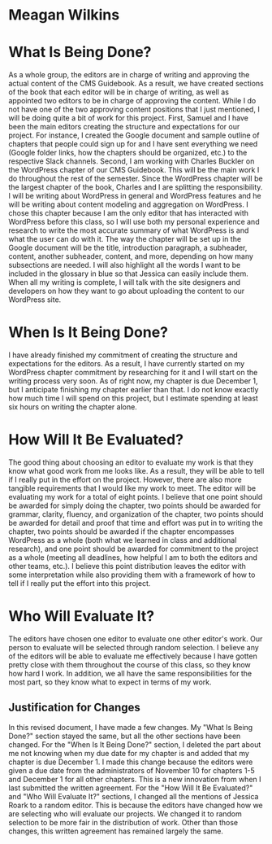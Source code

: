 # Meagan Wilkins

# What Is Being Done?
As a whole group, the editors are in charge of writing and approving the actual content of the CMS Guidebook. As a result, we have created sections of the book that each editor will be in charge of writing, as well as appointed two editors to be in charge of approving the content. While I do not have one of the two approving content positions that I just mentioned, I will be doing quite a bit of work for this project. First, Samuel and I have been the main editors creating the structure and expectations for our project. For instance, I created the Google document and sample outline of chapters that people could sign up for and I have sent everything we need (Google folder links, how the chapters should be organized, etc.) to the respective Slack channels. Second, I am working with Charles Buckler on the WordPress chapter of our CMS Guidebook. This will be the main work I do throughout the rest of the semester. Since the WordPress chapter will be the largest chapter of the book, Charles and I are splitting the responsibility. I will be writing about WordPress in general and WordPress features and he will be writing about content modeling and aggregation on WordPress.  I chose this chapter because I am the only editor that has interacted with WordPress before this class, so I will use both my personal experience and research to write the most accurate summary of what WordPress is and what the user can do with it. The way the chapter will be set up in the Google document will be the title, introduction paragraph, a subheader, content, another subheader, content, and more, depending on how many subsections are needed. I will also highlight all the words I want to be included in the glossary in blue so that Jessica can easily include them. When all my writing is complete, I will talk with the site designers and developers on how they want to go about uploading the content to our WordPress site.

# When Is It Being Done?
I have already finished my commitment of creating the structure and expectations for the editors. As a result, I have currently started on my WordPress chapter commitment by researching for it and I will start on the writing process very soon. As of right now, my chapter is due December 1, but I anticipate finishing my chapter earlier than that. I do not know exactly how much time I will spend on this project, but I estimate spending at least six hours on writing the chapter alone.

# How Will It Be Evaluated?
The good thing about choosing an editor to evaluate my work is that they know what good work from me looks like. As a result, they will be able to tell if I really put in the effort on the project. However, there are also more tangible requirements that I would like my work to meet. The editor will be evaluating my work for a total of eight points. I believe that one point should be awarded for simply doing the chapter, two points should be awarded for grammar, clarity, fluency, and organization of the chapter, two points should be awarded for detail and proof that time and effort was put in to writing the chapter, two points should be awarded if the chapter encompasses WordPress as a whole (both what we learned in class and additional research), and one point should be awarded for commitment to the project as a whole (meeting all deadlines, how helpful I am to both the editors and other teams, etc.). I believe this point distribution leaves the editor with some interpretation while also providing them with a framework of how to tell if I really put the effort into this project.

# Who Will Evaluate It?
The editors have chosen one editor to evaluate one other editor's work. Our person to evaluate will be selected through random selection. I believe any of the editors will be able to evaluate me effectively because I have gotten pretty close with them throughout the course of this class, so they know how hard I work. In addition, we all have the same responsibilities for the most part, so they know what to expect in terms of my work.

## Justification for Changes
In this revised document, I have made a few changes. My "What Is Being Done?" section stayed the same, but all the other sections have been changed. For the "When Is It Being Done?" section, I deleted the part about me not knowing when my due date for my chapter is and added that my chapter is due December 1. I made this change because the editors were given a due date from the administrators of November 10 for chapters 1-5 and December 1 for all other chapters. This is a new innovation from when I last submitted the written agreement. For the "How Will It Be Evaluated?" and "Who Will Evaluate It?" sections, I changed all the mentions of Jessica Roark to a random editor. This is because the editors have changed how we are selecting who will evaluate our projects. We changed it to random selection to be more fair in the distribution of work. Other than those changes, this written agreement has remained largely the same.
